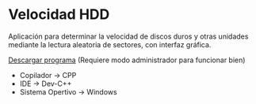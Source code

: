 # Velocidad HDD

Aplicación para determinar la velocidad de discos duros y otras unidades mediante la lectura aleatoria de sectores, con interfaz gráfica.

[Descargar programa](https://github.com/DML95/Velocidad-HDD/raw/master/bin/Velocidad%20HDD.exe) (Requiere modo administrador para funcionar bien)

* Copilador -> CPP
* IDE -> Dev-C++
* Sistema Opertivo -> Windows